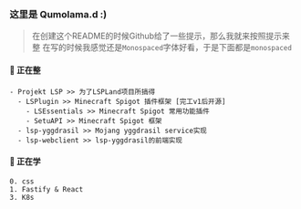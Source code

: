 ### 这里是 Qumolama.d :) 

<!--
**Lama3L9R/Lama3L9R** is a ✨ _special_ ✨ repository because its `README.md` (this file) appears on your GitHub profile.

Here are some ideas to get you started:

- 🔭 I’m currently working on ...
- 🌱 I’m currently learning ...
- 👯 I’m looking to collaborate on ...
- 🤔 I’m looking for help with ...
- 💬 Ask me about ...
- 📫 How to reach me: ...
- 😄 Pronouns: ...
- ⚡ Fun fact: ...
-->

> 在创建这个README的时候Github给了一些提示，那么我就来按照提示来整
> 在写的时候我感觉还是`Monospaced`字体好看，于是下面都是`monospaced`

#### 🔭 正在整

```
- Projekt LSP >> 为了LSPLand项目所搞得
  - LSPlugin >> Minecraft Spigot 插件框架 [完工v1后开源]
    - LSEssentials >> Minecraft Spigot 常用功能插件
    - SetuAPI >> Minecraft Spigot 框架
  - lsp-yggdrasil >> Mojang yggdrasil service实现
  - lsp-webclient >> lsp-yggdrasil的前端实现
```

#### 🌱 正在学

```
0. css
1. Fastify & React
3. K8s
```
